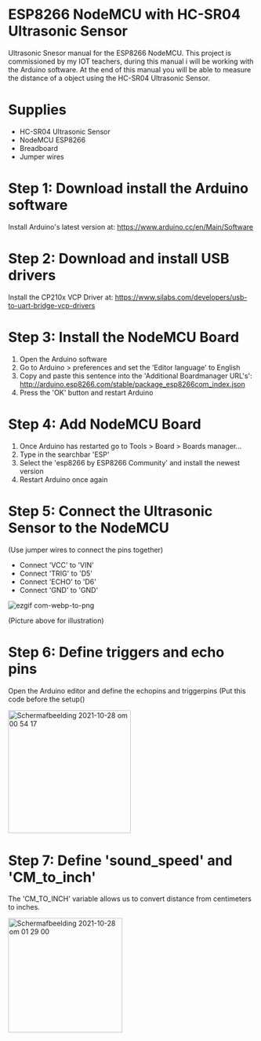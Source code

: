 # ESP8266 NodeMCU with HC-SR04 Ultrasonic Sensor
Ultrasonic Snesor manual for the ESP8266 NodeMCU. This project is commissioned by my IOT teachers, during this manual i will be working with the Arduino software.
At the end of this manual you will be able to measure the distance of a object using the HC-SR04 Ultrasonic Sensor.
# Supplies
- HC-SR04 Ultrasonic Sensor
- NodeMCU ESP8266 
- Breadboard
- Jumper wires
# Step 1: Download install the Arduino software
Install Arduino's latest version at: https://www.arduino.cc/en/Main/Software
# Step 2: Download and install USB drivers 
Install the CP210x VCP Driver at: https://www.silabs.com/developers/usb-to-uart-bridge-vcp-drivers
# Step 3: Install the NodeMCU Board 
1. Open the Arduino software
2. Go to Arduino > preferences and set the 'Editor language' to English
3. Copy and paste this sentence into the 'Additional Boardmanager URL's': http://arduino.esp8266.com/stable/package_esp8266com_index.json
4. Press the 'OK' button and restart Arduino
# Step 4: Add NodeMCU Board
1. Once Arduino has restarted go to Tools > Board > Boards manager...
2. Type in the searchbar 'ESP'
3. Select the 'esp8266 by ESP8266 Community' and install the newest version
4. Restart Arduino once again 
# Step 5: Connect the Ultrasonic Sensor to the NodeMCU
(Use jumper wires to connect the pins together)
- Connect 'VCC' to 'VIN'
- Connect 'TRIG' to 'D5'
- Connect 'ECHO' to 'D6'
- Connect 'GND' to 'GND'

![ezgif com-webp-to-png](https://user-images.githubusercontent.com/70513682/139153130-7053bc1f-4f79-470c-98aa-474e856449f0.png)

(Picture above for illustration)
# Step 6: Define triggers and echo pins
Open the Arduino editor and define the echopins and triggerpins (Put this code before the setup()
 

<img width="250" alt="Schermafbeelding 2021-10-28 om 00 54 17" src="https://user-images.githubusercontent.com/70513682/139158880-9bda90f1-3262-426a-a7e7-9d46aa1790a6.png">

# Step 7: Define 'sound_speed' and 'CM_to_inch'
The 'CM_TO_INCH' variable allows us to convert distance from centimeters to inches. 

<img width="233" alt="Schermafbeelding 2021-10-28 om 01 29 00" src="https://user-images.githubusercontent.com/70513682/139161859-8a7d93e4-4321-4b7d-b184-714f480661c0.png">
